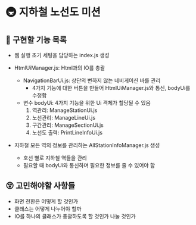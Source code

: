 # 🚇 지하철 노선도 미션

## 📝 구현할 기능 목록
- 웹 실행 초기 세팅을 담당하는 index.js 생성

- HtmlUiManager.js: Html과의 IO를 총괄
    - NavigationBarUi.js: 상단의 변하지 않는 네비게이션 바를 관리
        - 4가지 기능에 대한 버튼을 만들어 HtmlUiManager.js와 통신, bodyUi를 수정함
    - 변수 bodyUi: 4가지 기능을 위한 Ui 객체가 할당될 수 있음
        1. 역관리: ManageStationUi.js
        2. 노선관리: ManageLineUi.js
        3. 구간관리: ManageSectionUi.js
        4. 노선도 출력: PrintLineInfoUi.js          
- 지하철 모든 역의 정보를 관리하는 AllStationInfoManager.js 생성
    - 호선 별로 지하철 역들을 관리
    - 필요할 때 bodyUi와 통신하며 필요한 정보를 줄 수 있어야 함

## 😵 고민해야할 사항들

- 화면 전환은 어떻게 할 것인가
- 클래스는 어떻게 나누어야 할까
- IO를 하나의 클래스가 총괄하도록 할 것인가 나눌 것인가
